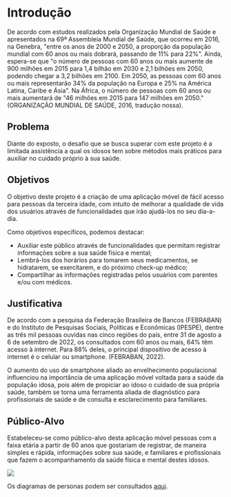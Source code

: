 # Introdução

De acordo com estudos realizados pela Organização Mundial de Saúde e apresentados na 69ª Assembleia Mundial de Saúde, que ocorreu em 2016, na Genebra, "entre os anos de 2000 e 2050, a proporção da população mundial com 60 anos ou mais dobrará, passando de 11% para 22%". Ainda, espera-se que "o número de pessoas com 60 anos ou mais aumente de 900 milhões em 2015 para 1,4 bilhão em 2030 e 2,1 bilhões em 2050, podendo chegar a 3,2 bilhões em 2100. Em 2050, as pessoas com 60 anos ou mais representarão 34% da população na Europa e 25% na América Latina, Caribe e Ásia". Na África, o número de pessoas com 60 anos ou mais aumentará de "46 milhões em 2015 para 147 milhões em 2050." (ORGANIZAÇÃO MUNDIAL DE SAÚDE, 2016, tradução nossa).

## Problema

Diante do exposto, o desafio que se busca superar com este projeto é a limitada assistência a qual os idosos tem sobre métodos mais práticos para auxiliar no cuidado próprio à sua saúde.

## Objetivos

O objetivo deste projeto é a criação de uma aplicação móvel de fácil acesso para pessoas da terceira idade, com intuito de melhorar a qualidade de vida dos usuários através de funcionalidades que irão ajudá-los no seu dia-a-dia.

Como objetivos específicos, podemos destacar:

 - Auxiliar este público através de funcionalidades que permitam registrar informações sobre a sua saúde física e mental;
 - Lembrá-los dos horários para tomarem seus medicamentos, se hidratarem, se exercitarem, e do próximo check-up médico;
 - Compartilhar as informações registradas pelos usuários com parentes e/ou com médicos.

## Justificativa

De acordo com a pesquisa da Federação Brasileira de Bancos (FEBRABAN) e do Instituto de Pesquisas Sociais, Políticas e Econômicas (IPESPE), dentre as três mil pessoas ouvidas nas cinco regiões do país, entre 31 de agosto a 6 de setembro de 2022, os consultados com 60 anos ou mais, 64% têm acesso à internet. Para 88% deles, o principal dispositivo de acesso à internet é o celular ou smartphone. (FEBRABAN, 2022).

O aumento do uso de smartphone aliado ao envelhecimento populacional influenciou na importância de uma aplicação móvel voltada para a saúde da população idosa, pois além de propiciar ao idoso o cuidado de sua própria saúde, também se torna uma ferramenta aliada de diagnóstico para profissionais de saúde e de consulta e esclarecimento para familiares.

## Público-Alvo

Estabeleceu-se como público-alvo desta aplicação móvel pessoas com a faixa etária a partir de 60 anos que gostariam de registrar, de maneira simples e rápida, informações sobre sua saúde, e familiares e profissionais que fazem o acompanhamento da saúde física e mental destes idosos.

<img src="https://user-images.githubusercontent.com/100447878/221361717-d0809024-5bdf-4705-a31c-a98a71866195.png">

<p>Os diagramas de personas podem ser consultados <a href="https://github.com/ICEI-PUC-Minas-PMV-ADS/pmv-ads-2023-1-e3-proj-mov-t4-melhor-idade/blob/main/docs/02-Especifica%C3%A7%C3%A3o%20do%20Projeto.md">aqui</a>.</p>
